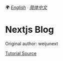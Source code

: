 🌍 *[English](README.md) ∙ [简体中文](README-zh.md)*

# Nextjs Blog

Original author:  weijunext

[Tutorial Source](https://weijunext.com/article/ship-weekly-newsletter-fast)

